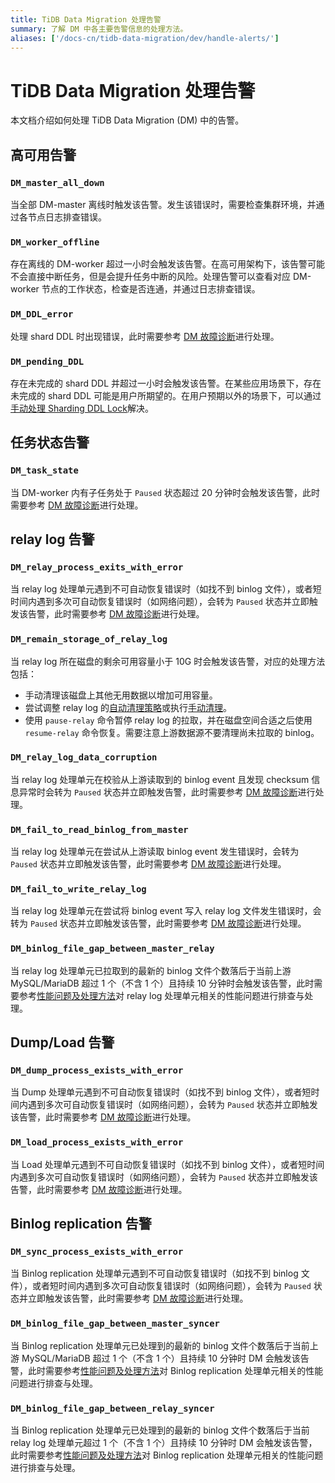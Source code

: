 ```yaml
---
title: TiDB Data Migration 处理告警
summary: 了解 DM 中各主要告警信息的处理方法。
aliases: ['/docs-cn/tidb-data-migration/dev/handle-alerts/']
---
```


# TiDB Data Migration 处理告警

本文档介绍如何处理 TiDB Data Migration (DM) 中的告警。

## 高可用告警

### `DM_master_all_down`

当全部 DM-master 离线时触发该告警。发生该错误时，需要检查集群环境，并通过各节点日志排查错误。

### `DM_worker_offline`

存在离线的 DM-worker 超过一小时会触发该告警。在高可用架构下，该告警可能不会直接中断任务，但是会提升任务中断的风险。处理告警可以查看对应 DM-worker 节点的工作状态，检查是否连通，并通过日志排查错误。

### `DM_DDL_error`

处理 shard DDL 时出现错误，此时需要参考 [DM 故障诊断](/dm/dm-error-handling.md#dm-故障诊断)进行处理。

### `DM_pending_DDL`

存在未完成的 shard DDL 并超过一小时会触发该告警。在某些应用场景下，存在未完成的 shard DDL 可能是用户所期望的。在用户预期以外的场景下，可以通过[手动处理 Sharding DDL Lock](/dm/manually-handling-sharding-ddl-locks.md)解决。

## 任务状态告警

### `DM_task_state`

当 DM-worker 内有子任务处于 `Paused` 状态超过 20 分钟时会触发该告警，此时需要参考 [DM 故障诊断](/dm/dm-error-handling.md#dm-故障诊断)进行处理。

## relay log 告警

### `DM_relay_process_exits_with_error`

当 relay log 处理单元遇到不可自动恢复错误时（如找不到 binlog 文件），或者短时间内遇到多次可自动恢复错误时（如网络问题），会转为 `Paused` 状态并立即触发该告警，此时需要参考 [DM 故障诊断](/dm/dm-error-handling.md#dm-故障诊断)进行处理。

### `DM_remain_storage_of_relay_log`

当 relay log 所在磁盘的剩余可用容量小于 10G 时会触发该告警，对应的处理方法包括：

- 手动清理该磁盘上其他无用数据以增加可用容量。
- 尝试调整 relay log 的[自动清理策略](/dm/relay-log.md#自动数据清理)或执行[手动清理](/dm/relay-log.md#手动数据清理)。
- 使用 `pause-relay` 命令暂停 relay log 的拉取，并在磁盘空间合适之后使用 `resume-relay` 命令恢复。需要注意上游数据源不要清理尚未拉取的 binlog。

### `DM_relay_log_data_corruption`

当 relay log 处理单元在校验从上游读取到的 binlog event 且发现 checksum 信息异常时会转为 `Paused` 状态并立即触发告警，此时需要参考 [DM 故障诊断](/dm/dm-error-handling.md#dm-故障诊断)进行处理。

### `DM_fail_to_read_binlog_from_master`

当 relay log 处理单元在尝试从上游读取 binlog event 发生错误时，会转为 `Paused` 状态并立即触发该告警，此时需要参考 [DM 故障诊断](/dm/dm-error-handling.md#dm-故障诊断)进行处理。

### `DM_fail_to_write_relay_log`

当 relay log 处理单元在尝试将 binlog event 写入 relay log 文件发生错误时，会转为 `Paused` 状态并立即触发该告警，此时需要参考 [DM 故障诊断](/dm/dm-error-handling.md#dm-故障诊断)进行处理。

### `DM_binlog_file_gap_between_master_relay`

当 relay log 处理单元已拉取到的最新的 binlog 文件个数落后于当前上游 MySQL/MariaDB 超过 1 个（不含 1 个）且持续 10 分钟时会触发该告警，此时需要参考[性能问题及处理方法](/dm/dm-handle-performance-issues.md)对 relay log 处理单元相关的性能问题进行排查与处理。

## Dump/Load 告警

### `DM_dump_process_exists_with_error`

当 Dump 处理单元遇到不可自动恢复错误时（如找不到 binlog 文件），或者短时间内遇到多次可自动恢复错误时（如网络问题），会转为 `Paused` 状态并立即触发该告警，此时需要参考 [DM 故障诊断](/dm/dm-error-handling.md#dm-故障诊断)进行处理。

### `DM_load_process_exists_with_error`

当 Load 处理单元遇到不可自动恢复错误时（如找不到 binlog 文件），或者短时间内遇到多次可自动恢复错误时（如网络问题），会转为 `Paused` 状态并立即触发该告警，此时需要参考 [DM 故障诊断](/dm/dm-error-handling.md#dm-故障诊断)进行处理。

## Binlog replication 告警

### `DM_sync_process_exists_with_error`

当 Binlog replication 处理单元遇到不可自动恢复错误时（如找不到 binlog 文件），或者短时间内遇到多次可自动恢复错误时（如网络问题），会转为 `Paused` 状态并立即触发该告警，此时需要参考 [DM 故障诊断](/dm/dm-error-handling.md#dm-故障诊断)进行处理。

### `DM_binlog_file_gap_between_master_syncer`

当 Binlog replication 处理单元已处理到的最新的 binlog 文件个数落后于当前上游 MySQL/MariaDB 超过 1 个（不含 1 个）且持续 10 分钟时 DM 会触发该告警，此时需要参考[性能问题及处理方法](/dm/dm-handle-performance-issues.md)对 Binlog replication 处理单元相关的性能问题进行排查与处理。

### `DM_binlog_file_gap_between_relay_syncer`

当 Binlog replication 处理单元已处理到的最新的 binlog 文件个数落后于当前 relay log 处理单元超过 1 个（不含 1 个）且持续 10 分钟时 DM 会触发该告警，此时需要参考[性能问题及处理方法](/dm/dm-handle-performance-issues.md)对 Binlog replication 处理单元相关的性能问题进行排查与处理。
